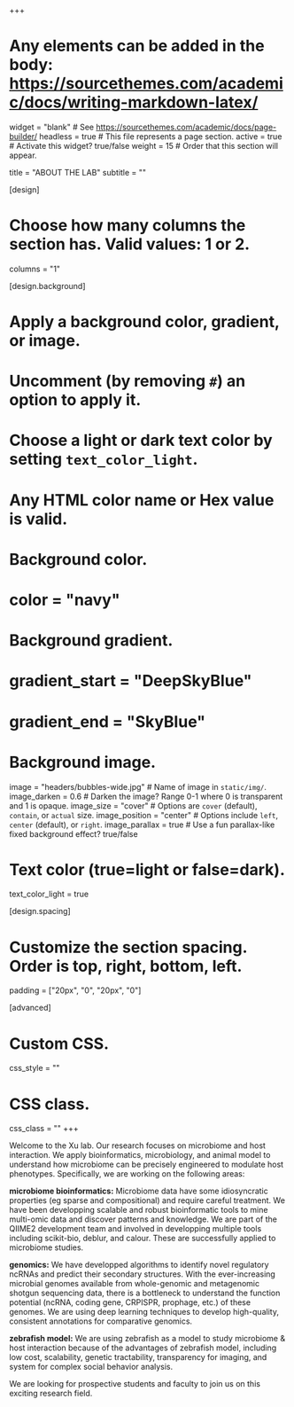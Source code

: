 +++
# Any elements can be added in the body: https://sourcethemes.com/academic/docs/writing-markdown-latex/

widget = "blank"  # See https://sourcethemes.com/academic/docs/page-builder/
headless = true  # This file represents a page section.
active = true  # Activate this widget? true/false
weight = 15  # Order that this section will appear.

title = "ABOUT THE LAB"
subtitle = ""

[design]
  # Choose how many columns the section has. Valid values: 1 or 2.
  columns = "1"

[design.background]
  # Apply a background color, gradient, or image.
  #   Uncomment (by removing `#`) an option to apply it.
  #   Choose a light or dark text color by setting `text_color_light`.
  #   Any HTML color name or Hex value is valid.

  # Background color.
  # color = "navy"

  # Background gradient.
  # gradient_start = "DeepSkyBlue"
  # gradient_end = "SkyBlue"

  # Background image.
  image = "headers/bubbles-wide.jpg"  # Name of image in `static/img/`.
  image_darken = 0.6  # Darken the image? Range 0-1 where 0 is transparent and 1 is opaque.
  image_size = "cover"  #  Options are `cover` (default), `contain`, or `actual` size.
  image_position = "center"  # Options include `left`, `center` (default), or `right`.
  image_parallax = true  # Use a fun parallax-like fixed background effect? true/false

  # Text color (true=light or false=dark).
  text_color_light = true

[design.spacing]
  # Customize the section spacing. Order is top, right, bottom, left.
  padding = ["20px", "0", "20px", "0"]

[advanced]
 # Custom CSS.
 css_style = ""

 # CSS class.
 css_class = ""
+++

Welcome to the Xu lab. Our research focuses on microbiome and host interaction. We apply bioinformatics, microbiology, and animal model to understand how microbiome can be precisely engineered to modulate host phenotypes. Specifically, we are working on the following areas:

**microbiome bioinformatics:** Microbiome data have some idiosyncratic properties (eg sparse and compositional) and require careful treatment. We have been developping scalable and robust bioinformatic tools to mine multi-omic data and discover patterns and knowledge. We are part of the QIIME2 development team and involved in developping multiple tools including scikit-bio, deblur, and calour. These are successfully applied to microbiome studies.

**genomics:** We have developped algorithms to identify novel regulatory ncRNAs and predict their secondary structures. With the ever-increasing microbial genomes available from whole-genomic and metagenomic shotgun sequencing data, there is a bottleneck to understand the function potential (ncRNA, coding gene, CRPISPR, prophage, etc.) of these genomes. We are using deep learning techniques to develop high-quality, consistent annotations for comparative genomics.

**zebrafish model:** We are using zebrafish as a model to study microbiome & host interaction because of the advantages of zebrafish model, including low cost, scalability, genetic tractability, transparency for imaging, and system for complex social behavior analysis.

We are looking for prospective students and faculty to join us on this exciting research field.
